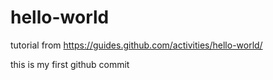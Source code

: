 # hello-world
tutorial from https://guides.github.com/activities/hello-world/

this is my first github commit
